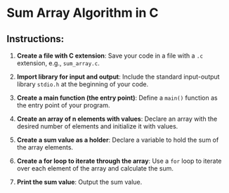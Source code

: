 # Sum Array Algorithm in C

## Instructions:

1. **Create a file with C extension**: Save your code in a file with a `.c` extension, e.g., `sum_array.c`.

2. **Import library for input and output**: Include the standard input-output library `stdio.h` at the beginning of your code.

3. **Create a main function (the entry point)**: Define a `main()` function as the entry point of your program.

4. **Create an array of n elements with values**: Declare an array with the desired number of elements and initialize it with values.

5. **Create a sum value as a holder**: Declare a variable to hold the sum of the array elements.

6. **Create a for loop to iterate through the array**: Use a `for` loop to iterate over each element of the array and calculate the sum.

7. **Print the sum value**: Output the sum value.